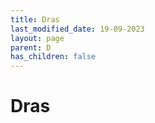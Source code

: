 ```yaml
---
title: Dras
last_modified_date: 19-09-2023
layout: page
parent: D
has_children: false
---
```


Dras
====

